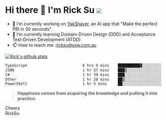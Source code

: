 # Hi there 👋 I'm Rick Su ![](https://komarev.com/ghpvc/?username=ricksu978)
<!--
**ricksu978/ricksu978** is a ✨ _special_ ✨ repository because its `README.md` (this file) appears on your GitHub profile.

Here are some ideas to get you started:
-->
- 🔭 I’m currently working on [YakShaver](https://yakshaver.ai/), an AI app that "Make the perfect PBI in 30 seconds".
- 🌱 I’m currently learning Domain-Driven Design (DDD) and Acceptance Test-Driven Development (ATDD)
- 📫 How to reach me: ricksu@ssw.com.au
<!--
- 👯 I’m looking to collaborate on ...
- 🤔 I’m looking for help with ...
- 💬 Ask me about ...
-->
<!--
- 😄 Pronouns: ...
- ⚡ Fun fact: ...
-->
[![Rick's github stats](https://github-readme-stats.vercel.app/api?username=ricksu978&theme=dark)](https://github.com/ricksu978/ricksu978)

<!--START_SECTION:waka-->

```txt
TypeScript                         6 hrs 9 mins    ██████████▓░░░░░░░░░░░░░░   42.16 %
JSON                               1 hr 57 mins    ███▒░░░░░░░░░░░░░░░░░░░░░   13.44 %
C#                                 1 hr 39 mins    ███░░░░░░░░░░░░░░░░░░░░░░   11.36 %
Other                              1 hr 20 mins    ██▒░░░░░░░░░░░░░░░░░░░░░░   09.25 %
PowerShell                         1 hr 5 mins     ██░░░░░░░░░░░░░░░░░░░░░░░   07.48 %
```

<!--END_SECTION:waka-->

> **Happiness comes from acquiring the knowledge and putting it into practice.**

Cheers  
RickSu 
